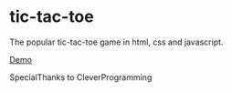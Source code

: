 # tic-tac-toe
The popular tic-tac-toe game in html, css and javascript.


[Demo](https://opheus2.github.io/tic-tac-toe/)


SpecialThanks to CleverProgramming
